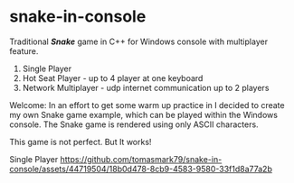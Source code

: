 # snake-in-console
Traditional ***Snake*** game in C++ for Windows console with multiplayer feature.

1. Single Player
2. Hot Seat Player - up to 4 player at one keyboard
3. Network Multiplayer  - udp internet communication up to 2 players

Welcome:
In an effort to get some warm up practice in I decided to create my own Snake game example, which can be played within the Windows console.
The Snake game is rendered using only ASCII characters.

This game is not perfect. But It works!

Single Player
https://github.com/tomasmark79/snake-in-console/assets/44719504/18b0d478-8cb9-4583-9580-33f1d8a77a2b



